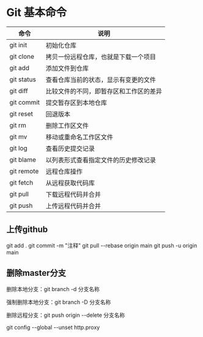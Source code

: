 # Git 基本命令
|命令|说明|
|---|---|
|git init|初始化仓库|
|git clone|拷贝一份远程仓库，也就是下载一个项目|
|git add|添加文件到仓库|
|git status|查看仓库当前的状态，显示有变更的文件|
|git diff|比较文件的不同，即暂存区和工作区的差异|
|git commit|提交暂存区到本地仓库|
|git reset|回退版本|
|git rm|删除工作区文件|
|git mv|移动或重命名工作区文件|
|git log|查看历史提交记录|
|git blame <file>|以列表形式查看指定文件的历史修改记录|
|git remote|远程仓库操作|
|git fetch|从远程获取代码库|
|git pull|下载远程代码并合并|
|git push|上传远程代码并合并|

## 上传github
git add .
git commit -m "注释"
git pull --rebase origin main
git push -u origin main

## 删除master分支
删除本地分支：git branch -d 分支名称

强制删除本地分支：git branch -D 分支名称

删除远程分支：git push origin --delete 分支名称

git config --global --unset http.proxy